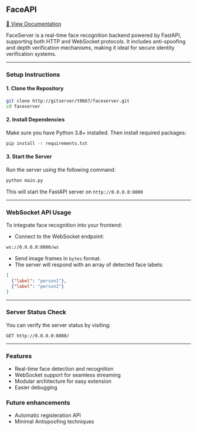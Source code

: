 ## FaceAPI
[📄 View Documentation](https://docs.google.com/document/d/1K3CEjjBcdOEUCAMlSaeYWp8-r5Uyj-Q8hgMIiTWSH-4/edit?usp=sharing)  

FaceServer is a real-time face recognition backend powered by FastAPI, supporting both HTTP and WebSocket protocols. It includes anti-spoofing and depth verification mechanisms, making it ideal for secure identity verification systems.

---

### Setup Instructions

#### 1. Clone the Repository
```bash
git clone http://gitserver/t0667/faceserver.git
cd faceserver
```

#### 2. Install Dependencies
Make sure you have Python 3.8+ installed. Then install required packages:
```bash
pip install -r requirements.txt
```

#### 3. Start the Server
Run the server using the following command:
```bash
python main.py
```
This will start the FastAPI server on `http://0.0.0.0:8000`

---

### WebSocket API Usage

To integrate face recognition into your frontend:

- Connect to the WebSocket endpoint:
```txt
ws://0.0.0.0:8000/ws
```

- Send image frames in `bytes` format.
- The server will respond with an array of detected face labels:
```json
[
  {"label": "person1"},
  {"label": "person2"}
]
```

---

### Server Status Check

You can verify the server status by visiting:

```
GET http://0.0.0.0:8000/
```

---

### Features

- Real-time face detection and recognition
- WebSocket support for seamless streaming
- Modular architecture for easy extension
- Easier debugging

### Future enhancements
- Automatic registeration API 
- Minimal Antispoofing techniques